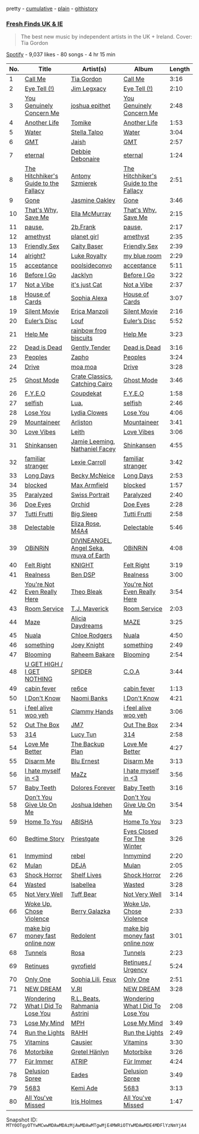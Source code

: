 pretty - [cumulative](/playlists/cumulative/37i9dQZF1DX7AqyNZFu97s.md) - [plain](/playlists/plain/37i9dQZF1DX7AqyNZFu97s) - [githistory](https://github.githistory.xyz/mackorone/spotify-playlist-archive/blob/main/playlists/plain/37i9dQZF1DX7AqyNZFu97s)

### [Fresh Finds UK & IE](https://open.spotify.com/playlist/37i9dQZF1DX7AqyNZFu97s)

> The best new music by independent artists in the UK + Ireland\. Cover: Tia Gordon

[Spotify](https://open.spotify.com/user/spotify) - 9,037 likes - 80 songs - 4 hr 15 min

| No. | Title | Artist(s) | Album | Length |
|---|---|---|---|---|
| 1 | [Call Me](https://open.spotify.com/track/0Tca7XSzaHo2v69VLHFjbM) | [Tia Gordon](https://open.spotify.com/artist/5rXNmuTfaGC8hw0JEQOpLc) | [Call Me](https://open.spotify.com/album/0CvOhSI9K3lbghPqpV8J1e) | 3:16 |
| 2 | [Eye Tell \(!\)](https://open.spotify.com/track/2MAEd35YAuGXXCifA2M1Wz) | [Jim Legxacy](https://open.spotify.com/artist/7IrBqZo6diq3hV3GpUhrs2) | [Eye Tell \(!\)](https://open.spotify.com/album/1piNdNQfDq2mW2BiHC30by) | 2:10 |
| 3 | [You Genuinely Concern Me](https://open.spotify.com/track/0Rly9Je4hee453S0SQ7np2) | [joshua epithet](https://open.spotify.com/artist/1uEUnojYYgIo87OiurJiNP) | [You Genuinely Concern Me](https://open.spotify.com/album/7CB2yHS19OROEo1vyAyci8) | 2:48 |
| 4 | [Another Life](https://open.spotify.com/track/4e5w1dOHgWFSqXlQcPaGJ4) | [Tomike](https://open.spotify.com/artist/1kETB3sIaKJ2uuC9xb6eCI) | [Another Life](https://open.spotify.com/album/1oA1VlkDQmPW5ypRGWfWqx) | 1:53 |
| 5 | [Water](https://open.spotify.com/track/5VvfM6AlbSVNQuyYTnWO90) | [Stella Talpo](https://open.spotify.com/artist/50CephN65HHaMX5mhL8DYr) | [Water](https://open.spotify.com/album/7sZHYBsCsKQY3nxqgBCgRx) | 3:04 |
| 6 | [GMT](https://open.spotify.com/track/4lQEzIqGYZVftxR9VZVgPv) | [Jaish](https://open.spotify.com/artist/4gA27N5UFxsfcwEoZISYry) | [GMT](https://open.spotify.com/album/1itCVDohgU3WtNYW9eBTYM) | 2:57 |
| 7 | [eternal](https://open.spotify.com/track/3ZZ8gLCf740Hns3ZeQ4dNV) | [Debbie Debonaire](https://open.spotify.com/artist/5GjlbUc4GXwle6SF0WrHg6) | [eternal](https://open.spotify.com/album/4yvQhzG9jWblbxClkz1vuS) | 1:24 |
| 8 | [The Hitchhiker's Guide to the Fallacy](https://open.spotify.com/track/3hRRV48T0PYU5hXGF3Gxko) | [Antony Szmierek](https://open.spotify.com/artist/1odn2oz1bEsGWugQ8W3zhn) | [The Hitchhiker's Guide to the Fallacy](https://open.spotify.com/album/14ex4jx046i3C32ntwcn76) | 2:51 |
| 9 | [Gone](https://open.spotify.com/track/1BLh2xpBv9IshkzMTsgkIm) | [Jasmine Oakley](https://open.spotify.com/artist/4PmfCgJPpLBtDbi5PY1ytL) | [Gone](https://open.spotify.com/album/5oynNGKQpgYInscV7mbP5K) | 3:46 |
| 10 | [That's Why, Save Me](https://open.spotify.com/track/0IUugunYSIbxbnDrqIj7P0) | [Ella McMurray](https://open.spotify.com/artist/7KB4ARlXXhbOJN9BsLtaC0) | [That's Why, Save Me](https://open.spotify.com/album/2HZWUVNoLzIHJRGj1Hm4PD) | 2:15 |
| 11 | [pause,](https://open.spotify.com/track/0UwDa1tJUHtUjN8HdgI2r3) | [2b.Frank](https://open.spotify.com/artist/3CGeuME9z3whBbGdMNn2hS) | [pause,](https://open.spotify.com/album/35Vi0tfG91rhou3I3vHtPE) | 2:17 |
| 12 | [amethyst](https://open.spotify.com/track/4krGuYcWC40BPg24FhmqTd) | [planet girl](https://open.spotify.com/artist/40DgzqFfLrkIx2mas3Bpfv) | [amethyst](https://open.spotify.com/album/6zx8OSmZ9PWqOcEVVok99W) | 2:35 |
| 13 | [Friendly Sex](https://open.spotify.com/track/0UIaM3C7aw2ao6ZDatzEir) | [Caity Baser](https://open.spotify.com/artist/7dJCdUO0l0K2WXzrzjYpmC) | [Friendly Sex](https://open.spotify.com/album/3KgVXRJUmbAS28XfHrJOs2) | 2:39 |
| 14 | [alright?](https://open.spotify.com/track/54wIOQkXFjt4b8ISi22R1S) | [Luke Royalty](https://open.spotify.com/artist/0weBcU4Pkl2GPAWHraOEaR) | [my blue room](https://open.spotify.com/album/7l5jkO8Mhaglz4rz5AoRdW) | 2:29 |
| 15 | [acceptance](https://open.spotify.com/track/0hXKwRpwWlhq1wKvntu6j0) | [poolsideconvo](https://open.spotify.com/artist/2LSEjxlLwKF2YelaT0kiQJ) | [acceptance](https://open.spotify.com/album/2kmkFFCsPR5G9HpelajrXs) | 5:11 |
| 16 | [Before I Go](https://open.spotify.com/track/3Lk7oSDf9zpPR3JfZJ2wPU) | [Jacklyn](https://open.spotify.com/artist/4GnL3vqSsGCPpYtrHWWnjv) | [Before I Go](https://open.spotify.com/album/0DN7zo76Y265uSAK05xgAf) | 3:22 |
| 17 | [Not a Vibe](https://open.spotify.com/track/5shCS2mZchvAFWYBKNgi4D) | [it's just Cat](https://open.spotify.com/artist/7vq7I1JhmEPWA6Lr9pU6d9) | [Not a Vibe](https://open.spotify.com/album/4aY3IeMsbi1J2Q349VRHBE) | 2:37 |
| 18 | [House of Cards](https://open.spotify.com/track/5lyA4FFfyi3c9bUhfFlLWe) | [Sophia Alexa](https://open.spotify.com/artist/73lvPuHcwxbYt4DzLhs7XZ) | [House of Cards](https://open.spotify.com/album/7Ar5VPj9yQRgSSj2wrS4B4) | 3:07 |
| 19 | [Silent Movie](https://open.spotify.com/track/6W85fbQbVmKkEQs1W88vQK) | [Erica Manzoli](https://open.spotify.com/artist/23fOuvbhI889XOAcLhvaBJ) | [Silent Movie](https://open.spotify.com/album/1ZeT3LQu8fgK6Qc3BZX3CY) | 2:16 |
| 20 | [Euler’s Disc](https://open.spotify.com/track/2u1il4zePSsXmJlATY9bmo) | [Louf](https://open.spotify.com/artist/6FuiYA7qfyWvCzyWxepEjy) | [Euler’s Disc](https://open.spotify.com/album/4myLNhF4ntBgMQqzaqiiLA) | 5:52 |
| 21 | [Help Me](https://open.spotify.com/track/2VOhM65FMp6Exa49eWbv6f) | [rainbow frog biscuits](https://open.spotify.com/artist/6tyZ35su1t0W5Hx0rWhhvT) | [Help Me](https://open.spotify.com/album/7BRttwjnjHqjcZ4ww6H17d) | 3:23 |
| 22 | [Dead is Dead](https://open.spotify.com/track/6KPYGDQrVt9maBqlwKSH7N) | [Gently Tender](https://open.spotify.com/artist/483bBNsBBCvjAnx2Sc8BHc) | [Dead is Dead](https://open.spotify.com/album/0CvyVXlQD57SNM64sOqzyP) | 3:16 |
| 23 | [Peoples](https://open.spotify.com/track/7wvSZrs4lyHnHfjWiPNT90) | [Zapho](https://open.spotify.com/artist/2RemWfvXDLB6GpxtDAMBnM) | [Peoples](https://open.spotify.com/album/7AOIFPZ2gmoXXaS7kf4FU4) | 3:24 |
| 24 | [Drive](https://open.spotify.com/track/54ARgdtJz0bkmTxGsJnR5t) | [moa moa](https://open.spotify.com/artist/1VC1fSNmQ7dzRFMYlEuurc) | [Drive](https://open.spotify.com/album/5QTZrBgBPbCjskB6olU8Hg) | 3:28 |
| 25 | [Ghost Mode](https://open.spotify.com/track/0ySOIxE6MgF1204gdTScV3) | [Crate Classics](https://open.spotify.com/artist/6Pkxj2NAUsoETNsVLA0DUx), [Catching Cairo](https://open.spotify.com/artist/1MW1wqNtF2hNgsPfGDhrHB) | [Ghost Mode](https://open.spotify.com/album/1q3QZ0LQsoFion1XOa1jCA) | 3:46 |
| 26 | [F.Y.E.O](https://open.spotify.com/track/3HILsl0sReDhucsc2Kjt80) | [Coupdekat](https://open.spotify.com/artist/7dkxCFHMMu1kwCdmCA15i0) | [F.Y.E.O](https://open.spotify.com/album/4NRiKNiUJmoVdONnBOK0TW) | 1:58 |
| 27 | [selfish](https://open.spotify.com/track/5UldDT6jv6i7AwMZ4IZrZ5) | [Lua.](https://open.spotify.com/artist/6mmawxELp9o7kFYDPL5NeK) | [selfish](https://open.spotify.com/album/1ukWs5qkKzIcYUiOUDNgmN) | 2:46 |
| 28 | [Lose You](https://open.spotify.com/track/59CN7mcm07irUS6YSEUobE) | [Lydia Clowes](https://open.spotify.com/artist/4KNIAGw8aeV4ZgMxzjqkeH) | [Lose You](https://open.spotify.com/album/4obqEeispd4zybuIeLzUYN) | 4:06 |
| 29 | [Mountaineer](https://open.spotify.com/track/6qgiIu9Up7oDWfQnaajvy3) | [Arliston](https://open.spotify.com/artist/1zdjZcUSe5thcIAIU5NRYh) | [Mountaineer](https://open.spotify.com/album/5AtMxNyGbY4sJnEyFbbig7) | 3:41 |
| 30 | [Love Vibes](https://open.spotify.com/track/6lG6PerrXelKiQrsDiQpNC) | [Leith](https://open.spotify.com/artist/6NloIpzx0PEcGY2NJVVjc1) | [Love Vibes](https://open.spotify.com/album/61IyiOiuUJk2Kl4P2eAovH) | 3:06 |
| 31 | [Shinkansen](https://open.spotify.com/track/54nqHR9rw3LbwqsI0YkSwn) | [Jamie Leeming](https://open.spotify.com/artist/1aIoXz1gXoYjpExn1YISkD), [Nathaniel Facey](https://open.spotify.com/artist/32u6pA3PJbQBvTg4eZDHPo) | [Shinkansen](https://open.spotify.com/album/16mvPF24jJc5dafWR6S0QC) | 4:55 |
| 32 | [familiar stranger](https://open.spotify.com/track/7xWT1W3mTdj4RvdoC9LQiN) | [Lexie Carroll](https://open.spotify.com/artist/0j3JsMUkjmRIqTi1xQ5dp0) | [familiar stranger](https://open.spotify.com/album/4ctjz7j2MWdTy7a3HQeZti) | 3:42 |
| 33 | [Long Days](https://open.spotify.com/track/7J6pGI2zEmSCKd1WjK1Mo6) | [Becky McNeice](https://open.spotify.com/artist/7edFE4o8Du2u5kmW93EY5f) | [Long Days](https://open.spotify.com/album/2uguvB7fnrOes0kAaYbVMd) | 2:53 |
| 34 | [blocked](https://open.spotify.com/track/24AthZW8c7jwI9E5fqwRBl) | [Max Armfield](https://open.spotify.com/artist/1W8tDkSW5WnB38vW6nqrQN) | [blocked](https://open.spotify.com/album/4Ui16oxKfYuIdRYqgWBLX1) | 1:57 |
| 35 | [Paralyzed](https://open.spotify.com/track/4mdZWoL6PJATO5gn1YGVdV) | [Swiss Portrait](https://open.spotify.com/artist/0jeoy9hjbZq37CK6cepDcE) | [Paralyzed](https://open.spotify.com/album/7tAW9jXsBbgsuRBLhuyqR7) | 2:40 |
| 36 | [Doe Eyes](https://open.spotify.com/track/6DGnqUiiQuNDdnR2C7DI1m) | [Orchid](https://open.spotify.com/artist/6QOxGQVxMhHHeljjU5dIvV) | [Doe Eyes](https://open.spotify.com/album/5biUxssnHemKYMMTFupHZ4) | 2:28 |
| 37 | [Tutti Frutti](https://open.spotify.com/track/5GTxkbTyZe9OtvdsgLaWLp) | [Big Sleep](https://open.spotify.com/artist/06llXpGPHg8QROCGNxw80a) | [Tutti Frutti](https://open.spotify.com/album/4IM03HuDmUFPDdbIth6DGu) | 2:58 |
| 38 | [Delectable](https://open.spotify.com/track/3DxUguzXqD17Ulbk18GRtS) | [Eliza Rose](https://open.spotify.com/artist/4XC335ouK6pXyq4QiIb8bP), [M4A4](https://open.spotify.com/artist/6r6Bo3WK3Dm28xUMipFF8E) | [Delectable](https://open.spotify.com/album/1FMBiXbZ46iY4csfFjEEnF) | 5:46 |
| 39 | [OBiNRiN](https://open.spotify.com/track/34HdupoNXwiGPFthiBJ9mD) | [DIVINEANGEL](https://open.spotify.com/artist/2P2NByJDCB5VUHkKVVnOtX), [Angel Seka](https://open.spotify.com/artist/3YqnEjLCU7wmiG51vnUlC0), [muva of Earth](https://open.spotify.com/artist/3Sjvp3uM9DWVg54ZhdfmO3) | [OBiNRiN](https://open.spotify.com/album/2IKoeMAEUBOvnkLwx3h8v4) | 4:08 |
| 40 | [Felt Right](https://open.spotify.com/track/5uyez026HnBA2iyN9sSZvl) | [KNIGHT](https://open.spotify.com/artist/4j9qW0cak6b8GLdRQ9tH8Q) | [Felt Right](https://open.spotify.com/album/0Ah94Wtue6N9qAKMVfmPk6) | 3:19 |
| 41 | [Realness](https://open.spotify.com/track/4u5uRIeQR8pvtCDaTDxuZi) | [Ben DSP](https://open.spotify.com/artist/0x52ztYOxV0PxB4zRseyVq) | [Realness](https://open.spotify.com/album/7cgIrVeEnS8K4V9w5Ojais) | 3:00 |
| 42 | [You're Not Even Really Here](https://open.spotify.com/track/1MlmQpio9djJPaSzUFD2gc) | [Theo Bleak](https://open.spotify.com/artist/1P7Y9mc5VzxlEeo15JpNAk) | [You're Not Even Really Here](https://open.spotify.com/album/5MyxkyoaehKqtH6HdIjDr3) | 3:54 |
| 43 | [Room Service](https://open.spotify.com/track/09fAuXluhXNv2muT6LLlGu) | [T.J\. Maverick](https://open.spotify.com/artist/5f8ohOwDXa5aJYVkcM1riT) | [Room Service](https://open.spotify.com/album/5FKplGtCUy18MNBsrfe5x7) | 2:03 |
| 44 | [Maze](https://open.spotify.com/track/5friHSm0DFDSazNTG4SJ52) | [Alicia Daydreams](https://open.spotify.com/artist/4qFkuRmeHN8NR8ZPlewCCq) | [MAZE](https://open.spotify.com/album/1CVa5AEreHMB0Q8Jw6J5IR) | 3:25 |
| 45 | [Nuala](https://open.spotify.com/track/6QRdGRLNrWl3bIGJrYQCLt) | [Chloe Rodgers](https://open.spotify.com/artist/3dptXWP4MdgRHTg65bsR7U) | [Nuala](https://open.spotify.com/album/2cxzkUzNnZoptKJ5hCle19) | 4:50 |
| 46 | [something](https://open.spotify.com/track/4G7DUuEH3L8P7Bi5ToYezi) | [Joey Knight](https://open.spotify.com/artist/7kUaQMxJ7CtvpAGY1xwpjF) | [something](https://open.spotify.com/album/2yAZIUcZPvghGekV4qEZ1P) | 2:49 |
| 47 | [Blooming](https://open.spotify.com/track/06RnC0JLSzmDyR7uww6DTG) | [Raheem Bakare](https://open.spotify.com/artist/40IuUXbYWhw6UcfU7hHmpM) | [Blooming](https://open.spotify.com/album/161LWOFteLoBDzzNqq03AI) | 2:54 |
| 48 | [U GET HIGH / I GET NOTHING](https://open.spotify.com/track/6nNQXXB2VWGDp6zl5MwK6F) | [SPIDER](https://open.spotify.com/artist/4SKFiKjEPLdlpXSOQZhlsi) | [C.O.A](https://open.spotify.com/album/54VyL93wDi5j7mtplRRAMB) | 3:44 |
| 49 | [cabin fever](https://open.spotify.com/track/3c3oUMxOr2cVFBY6V3v08C) | [re6ce](https://open.spotify.com/artist/4ULUpM5hJYKWhWdIViYrGK) | [cabin fever](https://open.spotify.com/album/5vBNS1doHgvNiV0XbncVZ6) | 1:13 |
| 50 | [I Don't Know](https://open.spotify.com/track/5ygOIi3SFxhXsXxQZn4IrB) | [Naomi Banks](https://open.spotify.com/artist/0Xqny1HXPGaxHIasTndWeS) | [I Don't Know](https://open.spotify.com/album/4iCBYApTm2JvLmzumBV15H) | 4:21 |
| 51 | [i feel alive woo yeh](https://open.spotify.com/track/1hpHGJTDEiYTAjwgglir04) | [Clammy Hands](https://open.spotify.com/artist/4StNGEMhROnBTXlGOgID6z) | [i feel alive woo yeh](https://open.spotify.com/album/0ul3nKbbJLOtK2oS3knijr) | 3:06 |
| 52 | [Out The Box](https://open.spotify.com/track/2R4fmNfm9FnUKCc2kUUJYu) | [JM7](https://open.spotify.com/artist/5JlMu1K8bFk1Q62SRUVckm) | [Out The Box](https://open.spotify.com/album/0fKTLodsy7ZxNNk58X8e0a) | 2:34 |
| 53 | [314](https://open.spotify.com/track/3tpn5K8b7LMSPunlF4NR3V) | [Lucy Tun](https://open.spotify.com/artist/6OtMoXdFTNYbPwyx1M6Yk6) | [314](https://open.spotify.com/album/1bWDHlaZGX5F7qprl2noDg) | 2:58 |
| 54 | [Love Me Better](https://open.spotify.com/track/7uUyiqEULRsk8zovqDLLHw) | [The Backup Plan](https://open.spotify.com/artist/2OHdFbFCCK7cuJS02RHbwh) | [Love Me Better](https://open.spotify.com/album/12XJVreIoihBllag1a4LLf) | 4:27 |
| 55 | [Disarm Me](https://open.spotify.com/track/5Cz82genflMN3SmktrZqqj) | [Blu Ernest](https://open.spotify.com/artist/668Oyt9RTyME7YS4VfrnqK) | [Disarm Me](https://open.spotify.com/album/6WHVlI90S8ir2a9sLFbeAi) | 3:13 |
| 56 | [I hate myself in <3](https://open.spotify.com/track/0yweXXrfN9PGizKifL7A78) | [MaZz](https://open.spotify.com/artist/107O5LIqkinsrUzpFr9gu7) | [I hate myself in <3](https://open.spotify.com/album/4Bq7ZqDJBsWZGsENcioZjX) | 3:56 |
| 57 | [Baby Teeth](https://open.spotify.com/track/6EmpAm2TG5olS2OEdGRsy8) | [Dolores Forever](https://open.spotify.com/artist/32ttgKG3BxUVYxlBdmLBMi) | [Baby Teeth](https://open.spotify.com/album/7GVHPxSJrUJcb3sA7DhiDS) | 3:16 |
| 58 | [Don't You Give Up On Me](https://open.spotify.com/track/0EIvV9yLIyC1HhynOQSuFi) | [Joshua Idehen](https://open.spotify.com/artist/3PubLnxnO5N2Avr3UvG1Vc) | [Don't You Give Up On Me](https://open.spotify.com/album/5fDvqmqLFg2VkW297OCvtc) | 3:54 |
| 59 | [Home To You](https://open.spotify.com/track/2L3d9zBy8Iq8mKIde7cwmJ) | [ABISHA](https://open.spotify.com/artist/5NxlgxZ0yYlmCdy1jhUcDQ) | [Home To You](https://open.spotify.com/album/7d9uINjyNayVjn00b913Ah) | 3:23 |
| 60 | [Bedtime Story](https://open.spotify.com/track/2LZiJ6MWr9tS2SlNyO0MMX) | [Priestgate](https://open.spotify.com/artist/0mhU2f9YqeYcnEW6ynit0i) | [Eyes Closed For The Winter](https://open.spotify.com/album/2Ztxi4TgOLXd7Mw69tvD7z) | 3:26 |
| 61 | [Inmymind](https://open.spotify.com/track/08pxqMFDdYJE67t895B9BU) | [rebel](https://open.spotify.com/artist/3XSsYrlyLvgQWSZeQgtSCh) | [Inmymind](https://open.spotify.com/album/3PyqCDkVxctYNvtX8ad4t6) | 2:20 |
| 62 | [Mulan](https://open.spotify.com/track/6qFXKHzPTS4gb8YDpcbBDT) | [DEJA](https://open.spotify.com/artist/42VmdS8ipHlJdnjfeT3Hnp) | [Mulan](https://open.spotify.com/album/5o9dIQWCjJUKvpupBJI3I6) | 2:05 |
| 63 | [Shock Horror](https://open.spotify.com/track/0ofWOCe44FjqlONC70Q96O) | [Shelf Lives](https://open.spotify.com/artist/2RgHe4GuLjWoJmgdAOVubr) | [Shock Horror](https://open.spotify.com/album/1Glz4N81uWXrA53rEoDpM9) | 2:26 |
| 64 | [Wasted](https://open.spotify.com/track/5Xz5RO1hQmLQgSHanZB8c9) | [Isabellea](https://open.spotify.com/artist/4vCAN5uc6jlBmc8hQBVyLE) | [Wasted](https://open.spotify.com/album/3h3dim7tYWOfpm3ndwohxG) | 3:28 |
| 65 | [Not Very Well](https://open.spotify.com/track/532Ky6XrRY8La8f4ubAGD6) | [Tuff Bear](https://open.spotify.com/artist/7AOmmzhzOjls8I7MoHOUfR) | [Not Very Well](https://open.spotify.com/album/3l5uEVnkWgKt5mikHroHCN) | 3:14 |
| 66 | [Woke Up, Chose Violence](https://open.spotify.com/track/5UhbJJTRnfIkuzYAPlyVA3) | [Berry Galazka](https://open.spotify.com/artist/7mFqFwW9MO8lR3c28qLUFI) | [Woke Up, Chose Violence](https://open.spotify.com/album/4FG4S3sodNuVYaFqGWFCTG) | 2:33 |
| 67 | [make big money fast online now](https://open.spotify.com/track/1AV2UpYCGl3Dgo7f28vnRr) | [Redolent](https://open.spotify.com/artist/19rA63hvJkczptt2FWeneT) | [make big money fast online now](https://open.spotify.com/album/0Fa4OaV0Imp5RFMwuvkl0q) | 3:01 |
| 68 | [Tunnels](https://open.spotify.com/track/36EULE9RzfcFSSB04Ieg90) | [Rosa](https://open.spotify.com/artist/29RJXyTjyHr7EapAjoXxuW) | [Tunnels](https://open.spotify.com/album/3AWQ8htnZ6T6qEOyVVUbbK) | 2:23 |
| 69 | [Retinues](https://open.spotify.com/track/1M4Tkuc3JSuAXC0d2gYvpT) | [gyrofield](https://open.spotify.com/artist/2yKb2sD6dystFr0tTmSu2X) | [Retinues / Urgency](https://open.spotify.com/album/7qTuSrHrvDfanvQJK25u9g) | 5:24 |
| 70 | [Only One](https://open.spotify.com/track/0qb25uVEa1Eo1JbJUYuK7a) | [Sophia Lili](https://open.spotify.com/artist/1HADa5kvLjAV8mBPCCuYV3), [Feux](https://open.spotify.com/artist/4bnTHHCHsFujaD34vWr4tV) | [Only One](https://open.spotify.com/album/1P4Xenq0OMrvEReOV7SDrE) | 2:51 |
| 71 | [NEW DREAM](https://open.spotify.com/track/78qp11wxzbx1rHB0sNavVu) | [V.RI](https://open.spotify.com/artist/0S4IQu9l1tbbntMQGfwDjA) | [NEW DREAM](https://open.spotify.com/album/0cRB7PNPx4kEPkq4QMGiYJ) | 3:28 |
| 72 | [Wondering What I Did To Lose You](https://open.spotify.com/track/5f75XPGWRZqKp6IDWdtzkS) | [R.L\. Beats](https://open.spotify.com/artist/0EYPvjUpwFLKU6KHM6ecCO), [Rahmania Astrini](https://open.spotify.com/artist/3WRbuoFaZ6HUGjZEQ12c3J) | [Wondering What I Did To Lose You](https://open.spotify.com/album/20N9WJu6hx0Rpn9KN1FKt6) | 2:08 |
| 73 | [Lose My Mind](https://open.spotify.com/track/0gdsXYdwHiLhD9uDBJbJ8S) | [MPH](https://open.spotify.com/artist/62SCu33InHVq97VaWw3eof) | [Lose My Mind](https://open.spotify.com/album/3ZChhFSjqMwj3AkKYRTcKV) | 3:49 |
| 74 | [Run the Lights](https://open.spotify.com/track/3MOYF2MjXf2sk9l4AINpsE) | [RAHH](https://open.spotify.com/artist/1WR2sls6n0N1usqywvysnX) | [Run the Lights](https://open.spotify.com/album/2YblBkuyN0vDQUCJpntbcl) | 2:49 |
| 75 | [Vitamins](https://open.spotify.com/track/2ttcXPZZwD6Fqsx1Ep91AZ) | [Causier](https://open.spotify.com/artist/1qkumKhqyNt9jlyDoaLFcu) | [Vitamins](https://open.spotify.com/album/23BeLPQELGC6Xw3vvmsQsP) | 3:30 |
| 76 | [Motorbike](https://open.spotify.com/track/0HTi9cUX5UO11fZbyu5KO9) | [Gretel Hänlyn](https://open.spotify.com/artist/39HYn2OCDJFkUauHXqwBsG) | [Motorbike](https://open.spotify.com/album/258NwwKO0b2JvDygo48XK4) | 3:26 |
| 77 | [Für Immer](https://open.spotify.com/track/5cvDc9SpzpQ9mYqJrMoeQW) | [ATRIP](https://open.spotify.com/artist/4fu0Er7pG6kZZa7Awf3NMI) | [Für Immer](https://open.spotify.com/album/5xRDBOQLb6U0AlUxNCfauL) | 4:24 |
| 78 | [Delusion Spree](https://open.spotify.com/track/0d4YnSZpQZQszNHz3hfx3a) | [Eades](https://open.spotify.com/artist/6GVy4NToodaTHYxlO6xuXX) | [Delusion Spree](https://open.spotify.com/album/2sqyfzGM5IQvupbRe7hr3X) | 3:49 |
| 79 | [5683](https://open.spotify.com/track/3oCbklzJ146n6GIEA4QPKq) | [Kemi Ade](https://open.spotify.com/artist/6KDipZITiq5yiYakmv11UP) | [5683](https://open.spotify.com/album/6ANMAvzqKaD6iOuLhuWJoL) | 3:13 |
| 80 | [All You've Missed](https://open.spotify.com/track/2pGYcjLWY2nJpGPD5aYCVA) | [Iris Holmes](https://open.spotify.com/artist/3oJ87PKsCtAXbLhGaYZdZf) | [All You've Missed](https://open.spotify.com/album/1T79NuF1R5XKf2Rs5khDJA) | 1:47 |

Snapshot ID: `MTY0OTgyOTYwMCwwMDAwMDAzMjAwMDAwMTgwMjE4MWRiOTYwMDAwMDE4MDFlYzNmYjA4`
